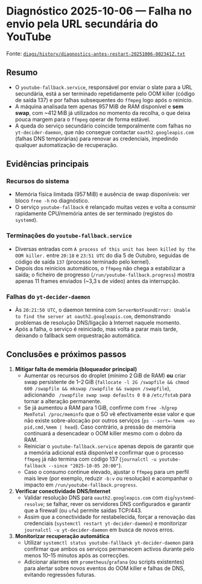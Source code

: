# Diagnóstico 2025-10-06 — Falha no envio pela URL secundária do YouTube

Fonte: [`diags/history/diagnostics-antes-restart-20251006-002341Z.txt`](../../diags/history/diagnostics-antes-restart-20251006-002341Z.txt)

## Resumo
- O `youtube-fallback.service`, responsável por enviar o slate para a URL secundária, está a ser terminado repetidamente pelo OOM killer (código de saída 137) e por falhas subsequentes do `ffmpeg` logo após o reinício.
- A máquina analisada tem apenas 957 MiB de RAM disponível e **sem swap**, com ~412 MiB já utilizados no momento da recolha, o que deixa pouca margem para o `ffmpeg` operar de forma estável.
- A queda do serviço secundário coincide temporalmente com falhas no `yt-decider-daemon`, que não consegue contactar `oauth2.googleapis.com` (falhas DNS temporárias) para renovar as credenciais, impedindo qualquer automatização de recuperação.

## Evidências principais

### Recursos do sistema
- Memória física limitada (957 MiB) e ausência de swap disponíveis: ver bloco `free -h` no diagnóstico.
- O serviço `youtube-fallback` é relançado muitas vezes e volta a consumir rapidamente CPU/memória antes de ser terminado (registos do `systemd`).

### Terminações do `youtube-fallback.service`
- Diversas entradas com `A process of this unit has been killed by the OOM killer.` entre `20:18` e `23:51 UTC` do dia 5 de Outubro, seguidas de código de saída `137` (processo terminado pelo kernel).
- Depois dos reinícios automáticos, o `ffmpeg` não chega a estabilizar a saída; o ficheiro de progresso (`/run/youtube-fallback.progress`) mostra apenas 11 frames enviados (~3,3 s de vídeo) antes da interrupção.

### Falhas do `yt-decider-daemon`
- Às `20:21:50 UTC`, o daemon termina com `ServerNotFoundError: Unable to find the server at oauth2.googleapis.com`, demonstrando problemas de resolução DNS/ligação à Internet naquele momento.
- Após a falha, o serviço é reiniciado, mas volta a parar mais tarde, deixando o fallback sem orquestração automática.

## Conclusões e próximos passos
1. **Mitigar falta de memória (bloqueador principal)**
   - Aumentar os recursos do droplet (mínimo 2 GiB de RAM) **ou** criar swap persistente de 1–2 GiB (`fallocate -l 2G /swapfile && chmod 600 /swapfile && mkswap /swapfile && swapon /swapfile`), adicionando ` /swapfile swap swap defaults 0 0` a `/etc/fstab` para tornar a alteração permanente.
   - Se já aumentou a RAM para 1 GiB, confirme com `free -h`/`grep MemTotal /proc/meminfo` que o SO vê efectivamente esse valor e que não existe sobre-alocação por outros serviços (`ps --sort=-%mem -eo pid,cmd,%mem | head`). Caso contrário, a pressão de memória continuará a desencadear o OOM killer mesmo com o dobro da RAM.
   - Reiniciar o `youtube-fallback.service` apenas depois de garantir que a memória adicional está disponível e confirmar que o processo `ffmpeg` já não termina com código 137 (`journalctl -u youtube-fallback --since "2025-10-05 20:00"`).
   - Caso o consumo continue elevado, ajustar o `ffmpeg` para um perfil mais leve (por exemplo, reduzir `-b:v` ou resolução) e acompanhar o impacto em `/run/youtube-fallback.progress`.
2. **Verificar conectividade DNS/Internet**
   - Validar resolução DNS para `oauth2.googleapis.com` com `dig`/`systemd-resolve`; se falhar, rever os servidores DNS configurados e garantir que a firewall (ou `ufw`) permite saídas TCP/443.
   - Assim que a conectividade for restabelecida, forçar a renovação das credenciais (`systemctl restart yt-decider-daemon`) e monitorizar `journalctl -u yt-decider-daemon` em busca de novos erros.
3. **Monitorizar recuperação automática**
   - Utilizar `systemctl status youtube-fallback yt-decider-daemon` para confirmar que ambos os serviços permanecem activos durante pelo menos 10–15 minutos após as correcções.
   - Adicionar alarmes em `prometheus`/`grafana` (ou scripts existentes) para alertar sobre novos eventos do OOM killer e falhas de DNS, evitando regressões futuras.

